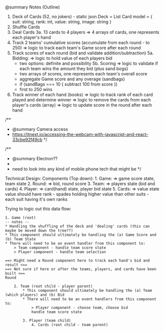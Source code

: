 @summary Notes (Outline)
1. Deck of Cards (52, no jokers) - static json
 Deck = List<Card>
 Card model = {
  suit: string,
  rank: int,
  value: string,
  image: string
 }
2. Shuffle Cards
3. Deal Cards
 3a. 13 cards to 4 players
  => 4 arrays of cards, one represents each player's hand
4. Track 2 teams' cumulative scores (accumulate from each round - to 250)
  => logic to track each team's Game score after each round
5. Track scores of each round (bid and validate addition/subtraction)
 5a. Bidding:
  => logic to hold value of each players bid
   - two options: definite and possibility
 5b. Scoring
  => logic to validate if each team wins the amount they bid (plus sand bogs)
   - two arrays of scores, one represents each team's overall score
   - aggregate Game score and any overage (sandbags)
   - if (sandBags === 10 { subtract 100 from score })
   - first to 250 wins
6. Track winner of each hand (books)
  => logic to track rank of each card played and determine winner
  => logic to remove the cards from each player's cards (array)
  => logic to update score in the round after each hand

/**
 * @summary Camera access
 * https://itnext.io/accessing-the-webcam-with-javascript-and-react-33cbe92f49cb
 */

/**
 * @summary Electron??
 * 
 * need to look into any kind of mobile phone tech that might be 
 */

Technical Design:
    Components (Top down):
        1. Game:
            => game score state, team state
        2. Round:
            => bid, round score
        3. Team:
            => players state (bid and cards)
        4. Player:
            => card(hand) state, player bid state
        5. Cards:
            => value state
                value should have rank
                    - spades holding higher value than other suits
                    - each suit having it's own ranks
        
        
        

Trying to logic out this data flow:

    1. Game (root)
    -- notes --
    * Handling the shuffling of the deck and 'dealing' cards (this can maybe be moved down the tree??)
    * This component should ultimately be handling the (a) Game Score and (b) Team State
    * There will need to be an event handler from this component to:
        > Team component - handle team score state
        > Player component - handle team selection

    ==> Might need a Round component here to track each hand's bid and result <==
    ==> Not sure if here or after the teams, players, and cards have been built <==
    Round

        2. Team (root child - player parent)
            * This component should ultimately be handling the (a) Team (which players) and (b) Bid
            * There will need to be an event handlers from this component to:
                > Player component - choose team, choose bid
                handle team score state

            3. Player (team child)
                4. Cards (root child - team parent)


